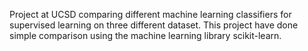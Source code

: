 Project at UCSD comparing different machine learning classifiers for supervised learning on three different dataset. This project have done simple comparison using the machine learning library scikit-learn.

